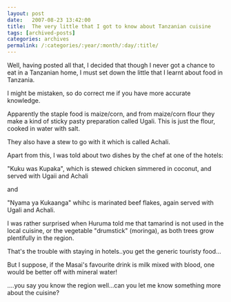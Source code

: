 ```yaml
---
layout: post
date:	2007-08-23 13:42:00
title:  The very little that I got to know about Tanzanian cuisine
tags: [archived-posts]
categories: archives
permalink: /:categories/:year/:month/:day/:title/
---
```

Well, having posted all that, I decided that though I never got a chance to eat in a Tanzanian home, I must set down the little that I learnt about food in Tanzania.

I might be mistaken, so do correct me if you have more accurate knowledge.

Apparently the staple food is maize/corn, and from maize/corn flour they make a kind of sticky pasty preparation called Ugali. This is just the flour, cooked in water with salt.

They also have a stew to go with it which is called Achali.

Apart from this, I was told about two dishes by the chef at one of the hotels:

"Kuku was Kupaka", which is stewed chicken simmered in coconut, and served with Ugaii and Achali

and


"Nyama ya Kukaanga" whihc is marinated beef flakes, again served with Ugali and Achali.

I was rather surprised when Huruma told me that tamarind is not used in the local cuisine, or the vegetable "drumstick" (moringa), as both trees grow plentifully in the region.

That's the trouble with staying in hotels..you get the generic touristy food...

But I suppose, if the Masai's favourite drink is milk mixed with blood, one would be better off with mineral water!

<LJ user="thaths">....you say you know the region well...can you let me know something more about the cuisine?
